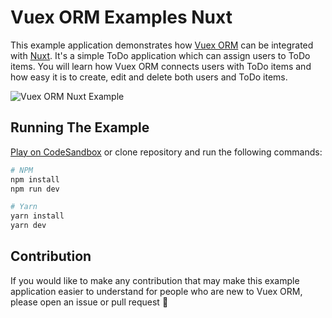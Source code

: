 # Vuex ORM Examples Nuxt

This example application demonstrates how [Vuex ORM](https://github.com/vuex-orm/vuex-orm) can be integrated with [Nuxt](https://nuxtjs.org/). It's a simple ToDo application which can assign users to ToDo items. You will learn how Vuex ORM connects users with ToDo items and how easy it is to create, edit and delete both users and ToDo items.

![Vuex ORM Nuxt Example](screenshot.png)

## Running The Example

[Play on CodeSandbox](https://codesandbox.io/s/github/vuex-orm/vuex-orm-examples-nuxt) or clone repository and run the following commands:

```bash
# NPM
npm install
npm run dev

# Yarn
yarn install
yarn dev
```

## Contribution

If you would like to make any contribution that may make this example application easier to understand for people who are new to Vuex ORM, please open an issue or pull request :tada:
